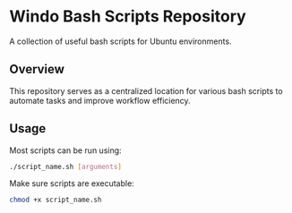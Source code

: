 # Windo Bash Scripts Repository

A collection of useful bash scripts for Ubuntu environments.

## Overview

This repository serves as a centralized location for various bash scripts to automate tasks and improve workflow efficiency.

## Usage

Most scripts can be run using:

```bash
./script_name.sh [arguments]
```

Make sure scripts are executable:

```bash
chmod +x script_name.sh
```